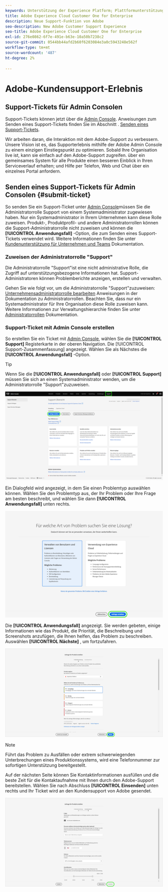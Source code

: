 ```yaml
---
keywords: Unterstützung der Experience Platform; Plattformunterstützung; Unterstützung intelligenter Dienste; Kundenunterstützung; Unterstützung der Attribution; rtcdp-Unterstützung; Support-Ticket einreichen; Support-Ticket
title: Adobe Experience Cloud Customer One for Enterprise
description: Neue Support-Funktion von Adobe
seo-description: New Adobe Customer Support Experience
seo-title: Adobe Experience Cloud Customer One for Enterprise
exl-id: 276e0862-6f7e-491e-b63e-10a50b7238c2
source-git-commit: 0544bb44afd2b60f6203084e3a0c5943248e562f
workflow-type: tm+mt
source-wordcount: '487'
ht-degree: 2%

---
```


# Adobe-Kundensupport-Erlebnis

## Support-Tickets für Admin Consolen

Support-Tickets können jetzt über die [Admin Console](https://adminconsole.adobe.com/). Anweisungen zum Senden eines Support-Tickets finden Sie im Abschnitt . [Senden eines Support-Tickets](#submit-ticket).

Wir arbeiten daran, die Interaktion mit dem Adobe-Support zu verbessern. Unsere Vision ist es, das Supporterlebnis mithilfe der Adobe Admin Console zu einem einzigen Einstiegspunkt zu optimieren. Sobald Ihre Organisation live ist, kann sie einfach auf den Adobe-Support zugreifen. über ein gemeinsames System für alle Produkte einen besseren Einblick in Ihren Serviceverlauf erhalten; und Hilfe per Telefon, Web und Chat über ein einzelnes Portal anfordern.

## Senden eines Support-Tickets für Admin Consolen {#submit-ticket}

So senden Sie ein Support-Ticket unter [Admin Console](https://adminconsole.adobe.com/)müssen Sie die Administratorrolle Support von einem Systemadministrator zugewiesen haben. Nur ein Systemadministrator in Ihrem Unternehmen kann diese Rolle zuweisen. Produkt-, Produktprofil- und andere Administratorrollen können die Support-Administratorrolle nicht zuweisen und können die **[!UICONTROL Anwendungsfall]** -Option, die zum Senden eines Support-Tickets verwendet wird. Weitere Informationen finden Sie unter [Kundenunterstützung für Unternehmen und Teams](customer-care.md) Dokumentation.

### Zuweisen der Administratorrolle &quot;Support&quot;

Die Administratorrolle &quot;Support&quot;ist eine nicht administrative Rolle, die Zugriff auf unterstützungsbezogene Informationen hat. Support-Administratoren können Problemberichte anzeigen, erstellen und verwalten.

Gehen Sie wie folgt vor, um die Administratorrolle &quot;Support&quot;zuzuweisen: [Unternehmensadministratorrolle bearbeiten](admin-roles.md#add-enterprise-role) Anweisungen in der Dokumentation zu Administratorrollen. Beachten Sie, dass nur ein Systemadministrator für Ihre Organisation diese Rolle zuweisen kann. Weitere Informationen zur Verwaltungshierarchie finden Sie unter [Administratorrollen](admin-roles.md) Dokumentation.

### Support-Ticket mit Admin Console erstellen

So erstellen Sie ein Ticket mit [Admin Console](https://adminconsole.adobe.com/), wählen Sie die **[!UICONTROL Support]** Registerkarte in der oberen Navigation. Die [!UICONTROL Support-Zusammenfassung] angezeigt. Wählen Sie als Nächstes die **[!UICONTROL Anwendungsfall]** -Option.

>[!TIP]
>
> Wenn Sie die **[!UICONTROL Anwendungsfall]** oder **[!UICONTROL Support]** müssen Sie sich an einen Systemadministrator wenden, um die Administratorrolle &quot;Support&quot;zuzuweisen.

![Registerkarte &quot;Admin Console-Support&quot;](./assets/Support.png)

Ein Dialogfeld wird angezeigt, in dem Sie einen Problemtyp auswählen können. Wählen Sie den Problemtyp aus, der Ihr Problem oder Ihre Frage am besten beschreibt, und wählen Sie dann **[!UICONTROL Anwendungsfall]** unten rechts.

![Problem auswählen](./assets/select-case-type.png)

Die **[!UICONTROL Anwendungsfall]** angezeigt. Sie werden gebeten, einige Informationen wie das Produkt, die Priorität, die Beschreibung und Screenshots anzufügen, die Ihnen helfen, das Problem zu beschreiben. Auswählen **[!UICONTROL Nächste]** , um fortzufahren.

![Fall erstellen](./assets/create_case.png)

>[!NOTE]
>
> Führt das Problem zu Ausfällen oder extrem schwerwiegenden Unterbrechungen eines Produktionssystems, wird eine Telefonnummer zur sofortigen Unterstützung bereitgestellt.

Auf der nächsten Seite können Sie Kontaktinformationen ausfüllen und die beste Zeit für die Kontaktaufnahme mit Ihnen durch den Adobe-Support bereitstellen. Wählen Sie nach Abschluss **[!UICONTROL Einsenden]** unten rechts und Ihr Ticket wird an den Kundensupport von Adobe gesendet.

![Einreichen eines Tickets](./assets/submit_case.png)

<!--

## What About the Legacy Systems?

New Tickets/Cases will no longer be able to be submitted in legacy systems as of May 11th.  The [Admin Console](https://adminconsole.adobe.com/) will be used to submit new tickets/cases.

### Existing Tickets/Cases

* Between May 11th and May 20th the legacy systems will remain available to work existing tickets/cases to completion.
* Beginning May 20th the support team will migrate remaining open cases from the legacy systems to the new support experience.  You will receive an email notification regarding how to contact support to continue to work these cases.
-->
